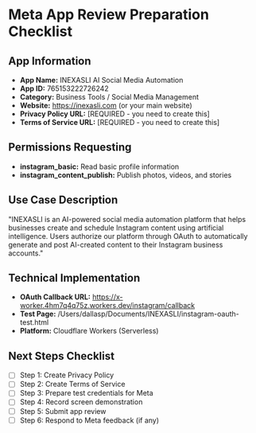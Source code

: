 # Meta App Review Preparation Checklist

## App Information
- **App Name:** INEXASLI AI Social Media Automation
- **App ID:** 765153222726242
- **Category:** Business Tools / Social Media Management
- **Website:** https://inexasli.com (or your main website)
- **Privacy Policy URL:** [REQUIRED - you need to create this]
- **Terms of Service URL:** [REQUIRED - you need to create this]

## Permissions Requesting
- **instagram_basic:** Read basic profile information
- **instagram_content_publish:** Publish photos, videos, and stories

## Use Case Description
"INEXASLI is an AI-powered social media automation platform that helps businesses create and schedule Instagram content using artificial intelligence. Users authorize our platform through OAuth to automatically generate and post AI-created content to their Instagram business accounts."

## Technical Implementation
- **OAuth Callback URL:** https://x-worker.4hm7q4q75z.workers.dev/instagram/callback
- **Test Page:** /Users/dallasp/Documents/INEXASLI/instagram-oauth-test.html
- **Platform:** Cloudflare Workers (Serverless)

## Next Steps Checklist
- [ ] Step 1: Create Privacy Policy
- [ ] Step 2: Create Terms of Service  
- [ ] Step 3: Prepare test credentials for Meta
- [ ] Step 4: Record screen demonstration
- [ ] Step 5: Submit app review
- [ ] Step 6: Respond to Meta feedback (if any)
